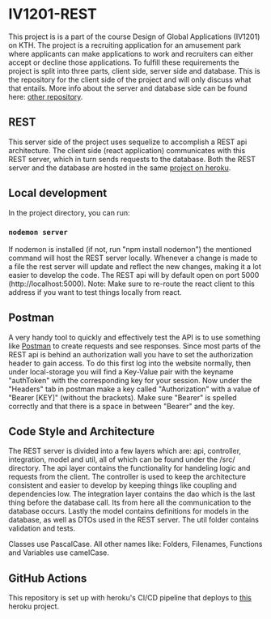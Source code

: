 # IV1201-REST

This project is is a part of the course Design of Global Applications (IV1201) on KTH. The project is a recruiting application for an amusement park where applicants can make applications to work and recruiters can either accept or decline those applications. To fulfill these requirements the project is split into three parts, client side, server side and database. This is the repository for the client side of the project and will only discuss what that entails. More info about the server and database side can be found here: [other repository](https://github.com/Botan-Cosar/iv1201-server).

## REST

This server side of the project uses sequelize to accomplish a REST api architecture. The client side (react application) communicates with this REST server, which in turn sends requests to the database. Both the REST server and the database are hosted in the same [project on heroku](https://dashboard.heroku.com/apps/iv1201-rest-server).

## Local development

In the project directory, you can run:

### `nodemon server`

If nodemon is installed (if not, run "npm install nodemon") the mentioned command will host the REST server locally. Whenever a change is made to a file the rest server will update and reflect the new changes, making it a lot easier to develop the code.
The REST api will by default open on port 5000 (http://localhost:5000). Note: Make sure to re-route the react client to this address if you want to test things locally from react.

## Postman

A very handy tool to quickly and effectively test the API is to use something like [Postman](https://www.postman.com/) to create requests and see responses. 
Since most parts of the REST api is behind an authorization wall you have to set the authorization header to gain access. To do this first log into the website normally, then under local-storage you will find a Key-Value pair with the keyname "authToken" with the corresponding key for your session.
Now under the "Headers" tab in postman make a key called "Authorization" with a value of "Bearer [KEY]" (without the brackets). Make sure "Bearer" is spelled correctly and that there is a space in between "Bearer" and the key.

## Code Style and Architecture

The REST server is divided into a few layers which are: api, controller, integration, model and util, all of which can be found under the /src/ directory. 
The api layer contains the functionality for handeling logic and requests from the client.
The controller is used to keep the architecture consistent and easier to develop by keeping things like coupling and dependencies low.
The integration layer contains the dao which is the last thing before the database call. Its from here all the communication to the database occurs.
Lastly the model contains definitions for models in the database, as well as DTOs used in the REST server.
The util folder contains validation and tests.

Classes use PascalCase. All other names like: Folders, Filenames, Functions and Variables use camelCase. 

## GitHub Actions

This repository is set up with heroku's CI/CD pipeline that deploys to [this](https://dashboard.heroku.com/apps/iv1201-rest-server) heroku project.

